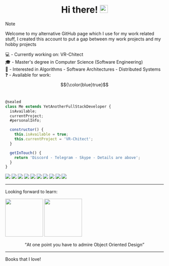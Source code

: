 
<div align="center">
   <h1>Hi there! <img src="https://media.giphy.com/media/hvRJCLFzcasrR4ia7z/giphy.gif" width="25px"> </h1>
</div>

> [!NOTE]
> Welcome to my alternative GitHub page which I use for my work related stuff, I created this account to put a gap between my work projects and my hobby projects

💻 - Currently working on: VR-Chitect <br/>
🎓 - Master's degree in Computer Science (Software Engineering) <br/>
🤔 - Interested in Algorithms - Software Architectures - Distributed Systems<br/>
❓ - Available for work: 
$${\color{blue}true}$$ 
<br/>


```javascript
@sealed
class Me extends YetAnotherFullStackDeveloper {
  isAvailable;
  currentProject;
  #personalInfo;

  constructor() {
    this.isAvailable = true;
    this.currentProject = 'VR-Chitect';
  }

  getInTouch() {
    return 'Discord - Telegram - Skype - Details are above';
  }
}
```

<div>
       <img src="https://img.shields.io/badge/Code-JavaScript-informational?style=flat&logo=javascript&color=F7DF1E" />
       <img src="https://img.shields.io/badge/Code-TypeScript-informational?style=flat&logo=typescript&color=3178C6"/>
       <img src="https://img.shields.io/badge/Framework-Next.js-informational?style=flat&logo=next.js&color=000000" />
       <img src="https://img.shields.io/badge/Library-React-informational?style=flat&logo=react&color=61DAFB"/>
       <img src="https://img.shields.io/badge/Framework-.NET-informational?style=flat&logo=dotnet&color=512BD4"/>
       <img src="https://img.shields.io/badge/RDBMS-MySQL-informational?style=flat&logo=mysql&color=4479A1"/>
       <img src="https://img.shields.io/badge/RDBMS-MariaDB-informational?style=flat&logo=mariadb&color=4479A1"/>
       <img src="https://img.shields.io/badge/CSS-Tailwind-informational?style=flat&logo=tailwindcss&color=06B6D4"/>
       <img src="https://img.shields.io/badge/Runtime-NodeJS-informational?style=flat&logo=nodedotjs&color=5FA04E"/>
       <img src="https://img.shields.io/badge/VCS-Git-informational?style=flat&logo=git&color=F05032"/>

</div>
<hr />
<div>
      <p>Looking forward to learn:</p>
      <img src="https://cdn.worldvectorlogo.com/logos/go-logo-1.svg" style="width: 120px; height: 120px" />
      <img src="https://rustacean.net/assets/rustacean-flat-happy.png" style="width: 120px; height: 120px" />

  
</div>
  <p align="center"><q>At one point you have to admire Object Oriented Design</q></p>
<hr />
Books that I love!


<!---
BiggestAmir/BiggestAmir is a ✨ special ✨ repository because its `README.md` (this file) appears on your GitHub profile.
You can click the Preview link to take a look at your changes.
--->
  
